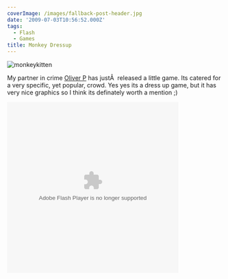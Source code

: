 ```yaml
---
coverImage: /images/fallback-post-header.jpg
date: '2009-07-03T10:56:52.000Z'
tags:
  - Flash
  - Games
title: Monkey Dressup
---
```


![monkeykitten](https://mikecann.co.uk/wp-content/uploads/2009/07/monkeykitten.jpg "monkeykitten")

My partner in crime [Oliver P](https://www.olip.co.uk) has justÂ  released a little game. Its catered for a very specific, yet popular, crowd. Yes yes its a dress up game, but it has very nice graphics so I think its definately worth a mention ;)

<!-- more -->

[](https://mikecann.co.uk/wp-content/uploads/2009/07/mochimonkeydressup.swf)<object width="400" height="400" data="https://mikecann.co.uk/wp-content/uploads/2009/07/mochimonkeydressup.swf" type="application/x-shockwave-flash"><param name="src" value="https://mikecann.co.uk/wp-content/uploads/2009/07/mochimonkeydressup.swf" /></object>
